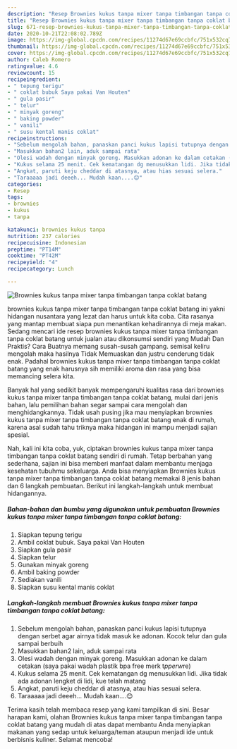 ```yaml
---
description: "Resep Brownies kukus tanpa mixer tanpa timbangan tanpa coklat batang | Cara Buat Brownies kukus tanpa mixer tanpa timbangan tanpa coklat batang Yang Menggugah Selera"
title: "Resep Brownies kukus tanpa mixer tanpa timbangan tanpa coklat batang | Cara Buat Brownies kukus tanpa mixer tanpa timbangan tanpa coklat batang Yang Menggugah Selera"
slug: 671-resep-brownies-kukus-tanpa-mixer-tanpa-timbangan-tanpa-coklat-batang-cara-buat-brownies-kukus-tanpa-mixer-tanpa-timbangan-tanpa-coklat-batang-yang-menggugah-selera
date: 2020-10-21T22:08:02.789Z
image: https://img-global.cpcdn.com/recipes/11274d67e69ccbfc/751x532cq70/brownies-kukus-tanpa-mixer-tanpa-timbangan-tanpa-coklat-batang-foto-resep-utama.jpg
thumbnail: https://img-global.cpcdn.com/recipes/11274d67e69ccbfc/751x532cq70/brownies-kukus-tanpa-mixer-tanpa-timbangan-tanpa-coklat-batang-foto-resep-utama.jpg
cover: https://img-global.cpcdn.com/recipes/11274d67e69ccbfc/751x532cq70/brownies-kukus-tanpa-mixer-tanpa-timbangan-tanpa-coklat-batang-foto-resep-utama.jpg
author: Caleb Romero
ratingvalue: 4.6
reviewcount: 15
recipeingredient:
- " tepung terigu"
- " coklat bubuk Saya pakai Van Houten"
- " gula pasir"
- " telur"
- " minyak goreng"
- " baking powder"
- " vanili"
- " susu kental manis coklat"
recipeinstructions:
- "Sebelum mengolah bahan, panaskan panci kukus lapisi tutupnya dengan serbet agar airnya tidak masuk ke adonan. Kocok telur dan gula sampai berbuih"
- "Masukkan bahan2 lain, aduk sampai rata"
- "Olesi wadah dengan minyak goreng. Masukkan adonan ke dalam cetakan (saya pakai wadah plastik bpa free merk t*pperw*re)"
- "Kukus selama 25 menit. Cek kematangan dg menusukkan lidi. Jika tidak ada adonan lengket di lidi, kue telah matang"
- "Angkat, paruti keju cheddar di atasnya, atau hias sesuai selera."
- "Taraaaaa jadi deeeh... Mudah kaan....😊"
categories:
- Resep
tags:
- brownies
- kukus
- tanpa

katakunci: brownies kukus tanpa 
nutrition: 237 calories
recipecuisine: Indonesian
preptime: "PT14M"
cooktime: "PT42M"
recipeyield: "4"
recipecategory: Lunch

---
```



![Brownies kukus tanpa mixer tanpa timbangan tanpa coklat batang](https://img-global.cpcdn.com/recipes/11274d67e69ccbfc/751x532cq70/brownies-kukus-tanpa-mixer-tanpa-timbangan-tanpa-coklat-batang-foto-resep-utama.jpg)


brownies kukus tanpa mixer tanpa timbangan tanpa coklat batang ini yakni hidangan nusantara yang lezat dan harus untuk kita coba. Cita rasanya yang mantap membuat siapa pun menantikan kehadirannya di meja makan.
Sedang mencari ide resep brownies kukus tanpa mixer tanpa timbangan tanpa coklat batang untuk jualan atau dikonsumsi sendiri yang Mudah Dan Praktis? Cara Buatnya memang susah-susah gampang. semisal keliru mengolah maka hasilnya Tidak Memuaskan dan justru cenderung tidak enak. Padahal brownies kukus tanpa mixer tanpa timbangan tanpa coklat batang yang enak harusnya sih memiliki aroma dan rasa yang bisa memancing selera kita.



Banyak hal yang sedikit banyak mempengaruhi kualitas rasa dari brownies kukus tanpa mixer tanpa timbangan tanpa coklat batang, mulai dari jenis bahan, lalu pemilihan bahan segar sampai cara mengolah dan menghidangkannya. Tidak usah pusing jika mau menyiapkan brownies kukus tanpa mixer tanpa timbangan tanpa coklat batang enak di rumah, karena asal sudah tahu triknya maka hidangan ini mampu menjadi sajian spesial.


Nah, kali ini kita coba, yuk, ciptakan brownies kukus tanpa mixer tanpa timbangan tanpa coklat batang sendiri di rumah. Tetap berbahan yang sederhana, sajian ini bisa memberi manfaat dalam membantu menjaga kesehatan tubuhmu sekeluarga. Anda bisa menyiapkan Brownies kukus tanpa mixer tanpa timbangan tanpa coklat batang memakai 8 jenis bahan dan 6 langkah pembuatan. Berikut ini langkah-langkah untuk membuat hidangannya.

<!--inarticleads1-->

##### Bahan-bahan dan bumbu yang digunakan untuk pembuatan Brownies kukus tanpa mixer tanpa timbangan tanpa coklat batang:

1. Siapkan  tepung terigu
1. Ambil  coklat bubuk. Saya pakai Van Houten
1. Siapkan  gula pasir
1. Siapkan  telur
1. Gunakan  minyak goreng
1. Ambil  baking powder
1. Sediakan  vanili
1. Siapkan  susu kental manis coklat




<!--inarticleads2-->

##### Langkah-langkah membuat Brownies kukus tanpa mixer tanpa timbangan tanpa coklat batang:

1. Sebelum mengolah bahan, panaskan panci kukus lapisi tutupnya dengan serbet agar airnya tidak masuk ke adonan. Kocok telur dan gula sampai berbuih
1. Masukkan bahan2 lain, aduk sampai rata
1. Olesi wadah dengan minyak goreng. Masukkan adonan ke dalam cetakan (saya pakai wadah plastik bpa free merk t*pperw*re)
1. Kukus selama 25 menit. Cek kematangan dg menusukkan lidi. Jika tidak ada adonan lengket di lidi, kue telah matang
1. Angkat, paruti keju cheddar di atasnya, atau hias sesuai selera.
1. Taraaaaa jadi deeeh... Mudah kaan....😊




Terima kasih telah membaca resep yang kami tampilkan di sini. Besar harapan kami, olahan Brownies kukus tanpa mixer tanpa timbangan tanpa coklat batang yang mudah di atas dapat membantu Anda menyiapkan makanan yang sedap untuk keluarga/teman ataupun menjadi ide untuk berbisnis kuliner. Selamat mencoba!
